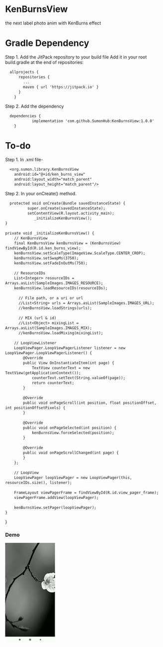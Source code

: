 # KenBurnsView
the next label photo anim with KenBurns effect

# Gradle Dependency
Step 1. Add the JitPack repository to your build file
Add it in your root build.gradle at the end of repositories:

      allprojects {
          repositories {
            ...
            maven { url 'https://jitpack.io' }
          }
        }
Step 2. Add the dependency
      
      dependencies {
                implementation 'com.github.SumonHub:KenBurnsView:1.0.0'
        }
        
# To-do
      
Step 1. In .xml file-

      <org.sumon.library.KenBurnsView
        android:id="@+id/ken_burns_view"
        android:layout_width="match_parent"
        android:layout_height="match_parent"/>
              
Step 2. In your onCreate() method.
 
      protected void onCreate(Bundle savedInstanceState) {
              super.onCreate(savedInstanceState);
              setContentView(R.layout.activity_main);
                 _initializeKenBurnsView();
    }

    private void _initializeKenBurnsView() {
        // KenBurnsView
        final KenBurnsView kenBurnsView = (KenBurnsView) findViewById(R.id.ken_burns_view);
        kenBurnsView.setScaleType(ImageView.ScaleType.CENTER_CROP);
        kenBurnsView.setSwapMs(3750);
        kenBurnsView.setFadeInOutMs(750);

        // ResourceIDs
        List<Integer> resourceIDs = Arrays.asList(SampleImages.IMAGES_RESOURCE);
        kenBurnsView.loadResourceIDs(resourceIDs);
        
          // File path, or a uri or url
          //List<String> urls = Arrays.asList(SampleImages.IMAGES_URL);
          //kenBurnsView.loadStrings(urls);
          
          // MIX (url & id)
          //List<Object> mixingList = Arrays.asList(SampleImages.IMAGES_MIX);
          //kenBurnsView.loadMixing(mixingList);

        // LoopViewListener
        LoopViewPager.LoopViewPagerListener listener = new LoopViewPager.LoopViewPagerListener() {
            @Override
            public View OnInstantiateItem(int page) {
                TextView counterText = new TextView(getApplicationContext());
                counterText.setText(String.valueOf(page));
                return counterText;
            }

            @Override
            public void onPageScroll(int position, float positionOffset, int positionOffsetPixels) {
            }

            @Override
            public void onPageSelected(int position) {
                kenBurnsView.forceSelected(position);
            }

            @Override
            public void onPageScrollChanged(int page) {
            }
        };

        // LoopView
        LoopViewPager loopViewPager = new LoopViewPager(this, resourceIDs.size(), listener);

        FrameLayout viewPagerFrame = findViewById(R.id.view_pager_frame);
        viewPagerFrame.addView(loopViewPager);

        kenBurnsView.setPager(loopViewPager);
    }
}


### Demo
![](https://github.com/SumonHub/KenBurnsView/blob/master/preview/preview.gif)

